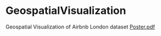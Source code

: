 # GeospatialVisualization
Geospatial Visualization of Airbnb London dataset
[Poster.pdf](https://github.com/user-attachments/files/18122911/Poster.pdf)
